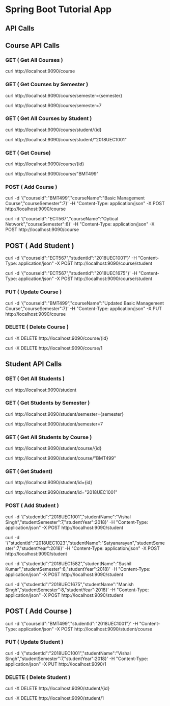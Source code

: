 # Spring Boot Tutorial App

## API Calls

## Course API Calls

### GET ( Get All Courses )
curl http://localhost:9090/course

### GET ( Get Courses by Semester )
curl http://localhost:9090/course/semester={semester}

curl http://localhost:9090/course/semester=7

### GET ( Get All Courses by Student )
curl http://localhost:9090/course/student/{id}

curl http://localhost:9090/course/student/"2018UEC1001"

### GET ( Get Course)
curl http://localhost:9090/course/{id}

curl http://localhost:9090/course/"BMT499"

### POST ( Add Course )
curl -d '{"courseId":"BMT499","courseName":"Basic Management Course","courseSemester":7}' -H "Content-Type: application/json" -X POST http://localhost:9090/course

curl -d '{"courseId":"ECT567","courseName":"Optical Network","courseSemester":8}' -H "Content-Type: application/json" -X POST http://localhost:9090/course

## POST ( Add Student )
curl -d '{"courseId":"ECT567","studentId":"2018UEC1001"}' -H "Content-Type: application/json" -X POST http://localhost:9090/course/student

curl -d '{"courseId":"ECT567","studentId":"2018UEC1675"}' -H "Content-Type: application/json" -X POST http://localhost:9090/course/student

### PUT ( Update Course )
curl -d '{"courseId":"BMT499","courseName":"Updated Basic Management Course","courseSemester":7}' -H "Content-Type: application/json" -X PUT http://localhost:9090/course


### DELETE ( Delete Course )
curl -X DELETE http://localhost:9090/course/{id}

curl -X DELETE http://localhost:9090/course/1


## Student API Calls

### GET ( Get All Students )
curl http://localhost:9090/student

### GET ( Get Students by Semester )
curl http://localhost:9090/student/semester={semester}

curl http://localhost:9090/student/semester=7

### GET ( Get All Students by Course )
curl http://localhost:9090/student/course/{id}

curl http://localhost:9090/student/course/"BMT499"

### GET ( Get Student)
curl http://localhost:9090/student/id={id}

curl http://localhost:9090/student/id="2018UEC1001"

### POST ( Add Student )
curl -d '{"studentId":"2018UEC1001","studentName":"Vishal Singh","studentSemester":7,"studentYear":2018}' -H "Content-Type: application/json" -X POST http://localhost:9090/student

curl -d '{"studentId":"2018UEC1023","studentName":"Satyanarayan","studentSemester":7,"studentYear":2018}' -H "Content-Type: application/json" -X POST http://localhost:9090/student

curl -d '{"studentId":"2018UEC1582","studentName":"Sushil Kumar","studentSemester":8,"studentYear":2018}' -H "Content-Type: application/json" -X POST http://localhost:9090/student

curl -d '{"studentId":"2018UEC1675","studentName":"Manish Singh","studentSemester":8,"studentYear":2018}' -H "Content-Type: application/json" -X POST http://localhost:9090/student

## POST ( Add Course )
curl -d '{"courseId":"BMT499","studentId":"2018UEC1001"}' -H "Content-Type: application/json" -X POST http://localhost:9090/student/course

### PUT ( Update Student )
curl -d '{"studentId":"2018UEC1001","studentName":"Vishal Singh","studentSemester":7,"studentYear":2018}' -H "Content-Type: application/json" -X PUT http://localhost:9090/1


### DELETE ( Delete Student )
curl -X DELETE http://localhost:9090/student/{id}

curl -X DELETE http://localhost:9090/student/1